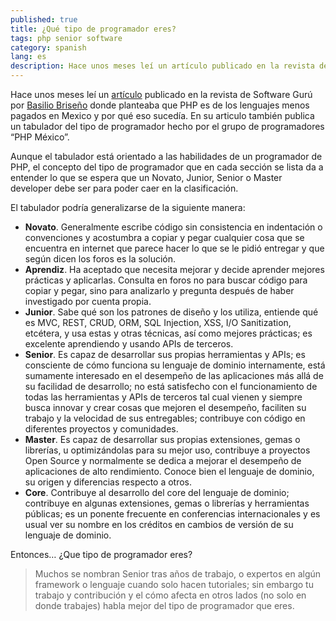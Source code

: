 ```yaml
---
published: true
title: ¿Qué tipo de programador eres?
tags: php senior software
category: spanish
lang: es
description: Hace unos meses leí un artículo publicado en la revista de Software Gurú por Basilio Briseño donde planteaba que PHP es de los lenguajes menos pagados en Mexico y por qué eso sucedía. En su articulo también publica un tabulador del tipo de programador...
---
```


Hace unos meses leí un [artículo](https://sg.com.mx/revista/53/el-caso-php-y-los-salarios#.WKdlaxIrKRv) publicado en la revista de Software Gurú por [Basilio Briseño](https://sg.com.mx/sgvirtual/speakers/basilio-brice-o) donde planteaba que PHP es de los lenguajes menos pagados en Mexico y por qué eso sucedía. En su articulo también publica un tabulador del tipo de programador hecho por el grupo de programadores “PHP México”.

Aunque el tabulador está orientado a las habilidades de un programador de PHP, el concepto del tipo de programador que en cada sección se lista da a entender lo que se espera que un Novato, Junior, Senior o Master developer debe ser para poder caer en la clasificación.

El tabulador podría generalizarse de la siguiente manera:

- **Novato**. Generalmente escribe código sin consistencia en indentación o convenciones y acostumbra a copiar y pegar cualquier cosa que se encuentra en internet que parece hacer lo que se le pidió entregar y que según dicen los foros es la solución.
- **Aprendiz**. Ha aceptado que necesita mejorar y decide aprender mejores prácticas y aplicarlas. Consulta en foros no para buscar código para copiar y pegar, sino para analizarlo y pregunta después de haber investigado por cuenta propia.
- **Junior**. Sabe qué son los patrones de diseño y los utiliza, entiende qué es MVC, REST, CRUD, ORM, SQL Injection, XSS, I/O Sanitization, etcétera, y usa estas y otras técnicas, así como mejores prácticas; es excelente aprendiendo y usando APIs de terceros.
- **Senior**. Es capaz de desarrollar sus propias herramientas y APIs; es consciente de cómo funciona su lenguaje de dominio internamente, está sumamente interesado en el desempeño de las aplicaciones más allá de su facilidad de desarrollo; no está satisfecho con el funcionamiento de todas las herramientas y APIs de terceros tal cual vienen y siempre busca innovar y crear cosas que mejoren el desempeño, faciliten su trabajo y la velocidad de sus entregables; contribuye con código en diferentes proyectos y comunidades.
- **Master**. Es capaz de desarrollar sus propias extensiones, gemas o librerías, u optimizándolas para su mejor uso, contribuye a proyectos Open Source y normalmente se dedica a mejorar el desempeño de aplicaciones de alto rendimiento. Conoce bien el lenguaje de dominio, su origen y diferencias respecto a otros.
- **Core**. Contribuye al desarrollo del core del lenguaje de dominio; contribuye en algunas extensiones, gemas o librerías y herramientas públicas; es un ponente frecuente en conferencias internacionales y es usual ver su nombre en los créditos en cambios de versión de su lenguaje de dominio.

Entonces… ¿Que tipo de programador eres?

> Muchos se nombran Senior tras años de trabajo, o expertos en algún framework o lenguaje cuando solo hacen tutoriales; sin embargo tu trabajo y contribución y el cómo afecta en otros lados (no solo en donde trabajes) habla mejor del tipo de programador que eres.
